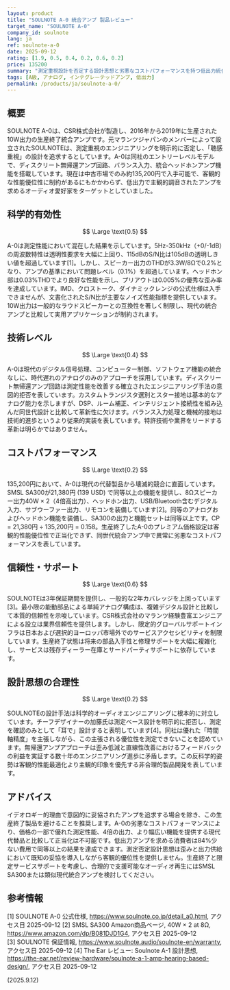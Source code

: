 ```yaml
---
layout: product
title: "SOULNOTE A-0 統合アンプ 製品レビュー"
target_name: "SOULNOTE A-0"
company_id: soulnote
lang: ja
ref: soulnote-a-0
date: 2025-09-12
rating: [1.9, 0.5, 0.4, 0.2, 0.6, 0.2]
price: 135200
summary: "測定重視設計を否定する設計思想と劣悪なコストパフォーマンスを持つ低出力統合アンプ"
tags: [A級, アナログ, インテグレーテッドアンプ, 低出力]
permalink: /products/ja/soulnote-a-0/
---
```

## 概要

SOULNOTE A-0は、CSR株式会社が製造し、2016年から2019年に生産された10W出力の生産終了統合アンプです。元マランツジャパンのメンバーによって設立されたSOULNOTEは、測定重視のエンジニアリングを明示的に否定し、「聴感重視」の設計を追求するとしています。A-0は同社のエントリーレベルモデルで、ディスクリート無帰還アンプ回路、バランス入力、統合ヘッドホンアンプ機能を搭載しています。現在は中古市場でのみ約135,200円で入手可能で、客観的な性能優位性に制約があるにもかかわらず、低出力で主観的調音されたアンプを求めるオーディオ愛好家をターゲットとしていました。

## 科学的有効性

$$ \Large \text{0.5} $$

A-0は測定性能において混在した結果を示しています。5Hz-350kHz（+0/-1dB）の周波数特性は透明性要求を大幅に上回り、115dBのS/N比は105dBの透明しきい値を超過しています[1]。しかし、スピーカー出力のTHDが3.3W/8Ωで0.2%となり、アンプの基準において問題レベル（0.1%）を超過しています。ヘッドホン部は0.03%THDでより良好な性能を示し、プリアウトは0.005%の優秀な歪み率を達成しています。IMD、クロストーク、ダイナミックレンジの公式仕様は入手できませんが、文書化されたS/N比が主要なノイズ性能指標を提供しています。10W出力は一般的なラウドスピーカーとの互換性を著しく制限し、現代の統合アンプと比較して実用アプリケーションが制約されます。

## 技術レベル

$$ \Large \text{0.4} $$

A-0は現代のデジタル信号処理、コンピューター制御、ソフトウェア機能の統合なしに、時代遅れのアナログのみのアプローチを採用しています。ディスクリート無帰還アンプ回路は測定性能を改善する確立されたエンジニアリング手法の意図的拒否を表しています。カスタムトランジスタ選別とスター接地は基本的なアナログ能力を示しますが、DSP、ルーム補正、インテリジェント接続性を組み込んだ同世代設計と比較して革新性に欠けます。バランス入力処理と機械的接地は技術的進歩というより従来的実装を表しています。特許技術や業界をリードする革新は明らかではありません。

## コストパフォーマンス

$$ \Large \text{0.2} $$

135,200円において、A-0は現代の代替製品から壊滅的競合に直面しています。SMSL SA300が21,380円 (139 USD) で同等以上の機能を提供し、8Ωスピーカー出力40W × 2（4倍高出力）、ヘッドホン出力、USB/Bluetooth含むデジタル入力、サブウーファー出力、リモコンを装備しています[2]。同等のアナログおよびヘッドホン機能を装備し、SA300の出力と機能セットは同等以上です。CP = 21,380円 ÷ 135,200円 = 0.158。生産終了したA-0のプレミアム価格設定は客観的性能優位性で正当化できず、同世代統合アンプ中で異常に劣悪なコストパフォーマンスを表しています。

## 信頼性・サポート

$$ \Large \text{0.6} $$

SOULNOTEは3年保証期間を提供し、一般的な2年カバレッジを上回っています[3]。最小限の能動部品による単純アナログ構成は、複雑デジタル設計と比較して本質的信頼性を示唆しています。CSR株式会社のマランツ経験豊富エンジニアによる設立は業界信頼性を提供します。しかし、限定的グローバルサポートインフラは日本および選択的ヨーロッパ市場外でのサービスアクセシビリティを制限しています。生産終了状態は将来の部品入手性と修理サポートを大幅に複雑化し、サービスは残存ディーラー在庫とサードパーティサポートに依存しています。

## 設計思想の合理性

$$ \Large \text{0.2} $$

SOULNOTEの設計手法は科学的オーディオエンジニアリングに根本的に対立しています。チーフデザイナーの加藤氏は測定ベース設計を明示的に拒否し、測定を確認のみとして「耳で」設計すると表明しています[4]。同社は優れた「時間軸精度」を主張しながら、この主張される優位性を測定できないことを認めています。無帰還アンプアプローチは歪み低減と直線性改善におけるフィードバックの利益を実証する数十年のエンジニアリング進歩に矛盾します。この反科学的姿勢は客観的性能最適化より主観的印象を優先する非合理的製品開発を表しています。

## アドバイス

イデオロギー的理由で意図的に妥協されたアンプを追求する場合を除き、この生産終了製品を避けることを推奨します。A-0の劣悪なコストパフォーマンスにより、価格の一部で優れた測定性能、4倍の出力、より幅広い機能を提供する現代代替品と比較して正当化は不可能です。低出力アンプを求める消費者は84%少ない費用で同等以上の結果を達成できます。測定否定設計思想は歪みと出力供給において既知の妥協を導入しながら客観的優位性を提供しません。生産終了と限定サービスサポートを考慮し、合理的で支援可能なオーディオ再生にはSMSL SA300または類似現代統合アンプを検討してください。

## 参考情報

[1] SOULNOTE A-0 公式仕様, https://www.soulnote.co.jp/detail_a0.html, アクセス日 2025-09-12
[2] SMSL SA300 Amazon商品ページ, 40W × 2 at 8Ω, https://www.amazon.com/dp/B081DJD1G4, アクセス日 2025-09-12  
[3] SOULNOTE 保証情報, https://www.soulnote.audio/soulnote-en/warranty, アクセス日 2025-09-12
[4] The Ear レビュー: Soulnote A-1 設計思想, https://the-ear.net/review-hardware/soulnote-a-1-amp-hearing-based-design/, アクセス日 2025-09-12

(2025.9.12)